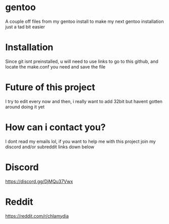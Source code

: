 # gentoo
A couple off files from my gentoo install to make my next gentoo installation just a tad bit easier 

# Installation

Since git isnt preinstalled, u will need to use links to go to this github, and locate the make.conf you need and save the file

# Future of this project

I try to edit every now and then, i really want to add 32bit but havent gotten around doing it yet

# How can i contact you? 

I dont read my emails lol, if you want to help me with this project join my discord and/or subreddit links down below 

# Discord 

https://discord.gg/DjMQu37Vwx

# Reddit

https://reddit.com/r/chlamydia
